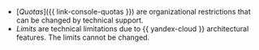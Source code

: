* [_Quotas_]({{ link-console-quotas }}) are organizational restrictions that can be changed by technical support.
* _Limits_ are technical limitations due to {{ yandex-cloud }} architectural features. The limits cannot be changed.